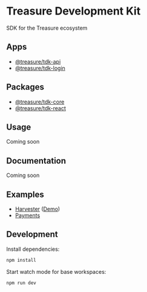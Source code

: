 # Treasure Development Kit

SDK for the Treasure ecosystem

## Apps

- [@treasure/tdk-api](./apps/api)
- [@treasure/tdk-login](./apps/login)

## Packages

- [@treasure/tdk-core](./packages/core)
- [@treasure/tdk-react](./packages/react)

## Usage

Coming soon

## Documentation

Coming soon

## Examples

- [Harvester](./examples/harvester) ([Demo](https://tdk-examples-harvester.vercel.app))
- [Payments](./examples/payments)

## Development

Install dependencies:

```bash
npm install
```

Start watch mode for base workspaces:

```bash
npm run dev
```
